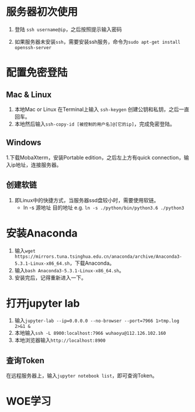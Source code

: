 # 服务器初次使用

1. 登陆 `ssh username@ip`，之后按照提示输入密码

2. 如果服务器未安装`ssh`，需要安装ssh服务，命令为`sudo apt-get install openssh-server`

   

# 配置免密登陆

## Mac & Linux

1. 本地Mac or Linux 在Terminal上输入 `ssh-keygen` 创建公钥和私钥，之后一直回车。
2. 本地然后输入`ssh-copy-id [被控制的用户名]@[它的ip]`，完成免密登陆。

## Windows

1.下载MobaXterm，安装Portable edition，之后左上方有quick connection，输入ip地址，连接服务器。



## 创建软链

1. 即Linux中的快捷方式，当服务器ssd盘较小时，需要使用软链。
   * ln -s 源地址 目的地址 e.g.  `ln -s ./python/bin/python3.6 ./python3`



# 安装Anaconda

1. 输入`wget https://mirrors.tuna.tsinghua.edu.cn/anaconda/archive/Anaconda3-5.3.1-Linux-x86_64.sh`，下载Anaconda。
2. 输入`bash Anaconda3-5.3.1-Linux-x86_64.sh`。
3. 安装完后，记得重新进入一下。

# 打开jupyter lab

1. 输入`jupyter-lab --ip=0.0.0.0 --no-browser --port=7966 1>tmp.log 2>&1 &`
2. 本地输入`ssh -L 8900:localhost:7966 wuhaoyu@112.126.102.160`
3. 本地浏览器输入`http://localhost:8900`



## 查询Token

在远程服务器上，输入`jupyter notebook list`，即可查询Token。



# WOE学习

